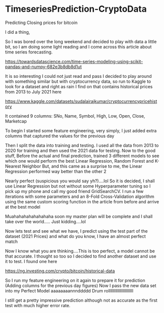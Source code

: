 # TimeseriesPrediction-CryptoData
Predicting Closing prices for bitcoin

I did a thing,

So I was bored over the long weekend and decided to play with data a little bit, so I am doing some light reading and I come across this article about time series forecasting.

https://towardsdatascience.com/time-series-modeling-using-scikit-pandas-and-numpy-682e3b8db8d1ut 

It is so interesting I could not just read and pass I decided to play around with something similar but with cryptocurrency data, so run to Kaggle to look for a dataset and right as rain I find on that contains historical prices from 2013 to July 2021 here

https://www.kaggle.com/datasets/sudalairajkumar/cryptocurrencypricehistory

It contained 9 columns:
SNo, Name, Symbol, High, Low, Open, Close, Marketcap

To begin I started some feature engineering, very simply, I just added extra columns that captured the values for the previous day
 

Then I split the data into training and testing. I used all the data from 2013 to 2020 for training and then used the 2021 data for testing.
Now to the good stuff, 
Before the actual and final prediction, trained 3 different models to see which one would perform the best
Linear Regression,
 Random Forest and 
K-Nearest Neighbor
But, and this came as a surprise to me, the Linear Regression performed way better than the other 2
 
Nearly perfect (suspicious you would say yh?)….lol
So it is decided, I shall use Linear Regression but not without some Hyperparameter tuning so I pick up my phone and call my good friend GridSearchCV.
I run a few iterations with some parameters and an 8-Fold Cross-Validation algorithm using the same custom scoring function in the article from before and arrive at the best model 
 

Muahahahahahahahaha soon my master plan will be complete and I shall take over the world…..
Just kidding….lol

Now lets test and see what we have, I predict using the test part of the dataset (2021 Prices) and what do you know, I have an almost perfect match
 
Now I know what you are thinking….This is too perfect, a model cannot be that accurate. I thought so too so I decided to find another dataset and use it to test. I found one here

https://ng.investing.com/crypto/bitcoin/historical-data

So I run my feature engineering on it again to prepare it for prediction (Adding columns for the previous day figures)
Now I pass the new data set into my Perfect Model aaaaaaaannnddddd
Drum rollllllllllllllllllllllll

I still get a pretty impressive prediction although not as accurate as the first test with much higher error rate.
 

